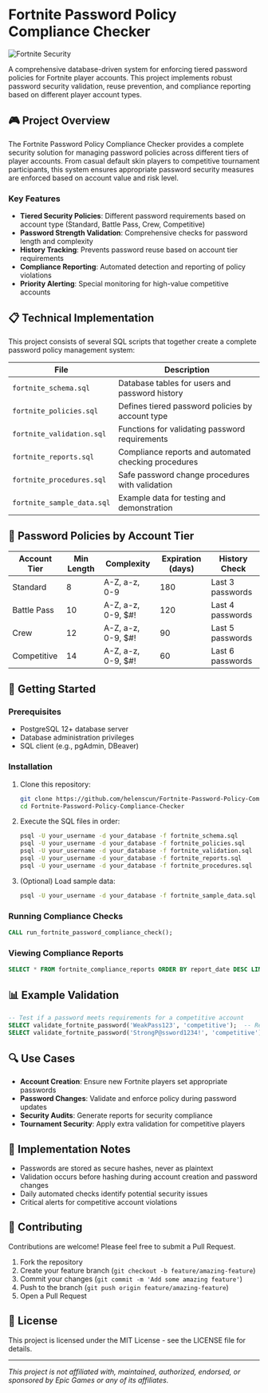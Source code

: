 # Fortnite Password Policy Compliance Checker

![Fortnite Security](https://static.wikia.nocookie.net/fortnite/images/8/84/Security_Guard_-_NPC_-_Fortnite_.png/revision/latest?cb=20231121114756)

A comprehensive database-driven system for enforcing tiered password policies for Fortnite player accounts. This project implements robust password security validation, reuse prevention, and compliance reporting based on different player account types.

## 🎮 Project Overview

The Fortnite Password Policy Compliance Checker provides a complete security solution for managing password policies across different tiers of player accounts. From casual default skin players to competitive tournament participants, this system ensures appropriate password security measures are enforced based on account value and risk level.

### Key Features

- **Tiered Security Policies**: Different password requirements based on account type (Standard, Battle Pass, Crew, Competitive)
- **Password Strength Validation**: Comprehensive checks for password length and complexity
- **History Tracking**: Prevents password reuse based on account tier requirements
- **Compliance Reporting**: Automated detection and reporting of policy violations
- **Priority Alerting**: Special monitoring for high-value competitive accounts

## 📋 Technical Implementation

This project consists of several SQL scripts that together create a complete password policy management system:

| File | Description |
|------|------------|
| `fortnite_schema.sql` | Database tables for users and password history |
| `fortnite_policies.sql` | Defines tiered password policies by account type |
| `fortnite_validation.sql` | Functions for validating password requirements |
| `fortnite_reports.sql` | Compliance reports and automated checking procedures |
| `fortnite_procedures.sql` | Safe password change procedures with validation |
| `fortnite_sample_data.sql` | Example data for testing and demonstration |

## 🔐 Password Policies by Account Tier

| Account Tier | Min Length | Complexity | Expiration (days) | History Check |
|--------------|------------|------------|-------------------|--------------|
| Standard     | 8          | A-Z, a-z, 0-9 | 180 | Last 3 passwords |
| Battle Pass  | 10         | A-Z, a-z, 0-9, $#! | 120 | Last 4 passwords |
| Crew         | 12         | A-Z, a-z, 0-9, $#! | 90 | Last 5 passwords |
| Competitive  | 14         | A-Z, a-z, 0-9, $#! | 60 | Last 6 passwords |

## 🚀 Getting Started

### Prerequisites

- PostgreSQL 12+ database server
- Database administration privileges
- SQL client (e.g., pgAdmin, DBeaver)

### Installation

1. Clone this repository:
   ```bash
   git clone https://github.com/helenscun/Fortnite-Password-Policy-Compliance-Checker.git
   cd Fortnite-Password-Policy-Compliance-Checker
   ```

2. Execute the SQL files in order:
   ```bash
   psql -U your_username -d your_database -f fortnite_schema.sql
   psql -U your_username -d your_database -f fortnite_policies.sql
   psql -U your_username -d your_database -f fortnite_validation.sql
   psql -U your_username -d your_database -f fortnite_reports.sql
   psql -U your_username -d your_database -f fortnite_procedures.sql
   ```

3. (Optional) Load sample data:
   ```bash
   psql -U your_username -d your_database -f fortnite_sample_data.sql
   ```

### Running Compliance Checks

```sql
CALL run_fortnite_password_compliance_check();
```

### Viewing Compliance Reports

```sql
SELECT * FROM fortnite_compliance_reports ORDER BY report_date DESC LIMIT 1;
```

## 📊 Example Validation

```sql
-- Test if a password meets requirements for a competitive account
SELECT validate_fortnite_password('WeakPass123', 'competitive');  -- Returns false
SELECT validate_fortnite_password('StrongP@ssword1234!', 'competitive');  -- Returns true
```

## 🔍 Use Cases

- **Account Creation**: Ensure new Fortnite players set appropriate passwords
- **Password Changes**: Validate and enforce policy during password updates
- **Security Audits**: Generate reports for security compliance
- **Tournament Security**: Apply extra validation for competitive players

## 📝 Implementation Notes

- Passwords are stored as secure hashes, never as plaintext
- Validation occurs before hashing during account creation and password changes
- Daily automated checks identify potential security issues
- Critical alerts for competitive account violations

## 🤝 Contributing

Contributions are welcome! Please feel free to submit a Pull Request.

1. Fork the repository
2. Create your feature branch (`git checkout -b feature/amazing-feature`)
3. Commit your changes (`git commit -m 'Add some amazing feature'`)
4. Push to the branch (`git push origin feature/amazing-feature`)
5. Open a Pull Request

## 📄 License

This project is licensed under the MIT License - see the LICENSE file for details.

---

*This project is not affiliated with, maintained, authorized, endorsed, or sponsored by Epic Games or any of its affiliates.*

